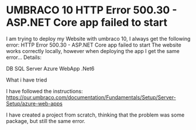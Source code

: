 
# UMBRACO 10 HTTP Error 500.30 - ASP.NET Core app failed to start

I am trying to deploy my Website with umbraco 10, I always get the following error:
HTTP Error 500.30 - ASP.NET Core app failed to start
The website works correctly locally, however when deploying the app I get the same error...
Details:

DB SQL Server
Azure WebApp .Net6

What i have tried

I have followed the instructions: https://our.umbraco.com/documentation/Fundamentals/Setup/Server-Setup/azure-web-apps

I have created a project from scratch, thinking that the problem was some package, but still the same error.



        